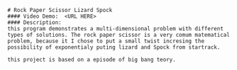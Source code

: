     # Rock Paper Scissor Lizard Spock
    #### Video Demo:  <URL HERE>
    #### Description:
    this program demonstrates a multi-dimensional problem with different types of solutions. The rock paper scissor is a very comum matematical problem, because it I chose to put a small twist incresing the possibility of exponentialy puting lizard and Spock from startrack.

    this project is based on a episode of big bang teory.
